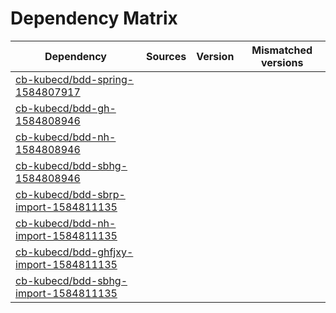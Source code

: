 # Dependency Matrix

Dependency | Sources | Version | Mismatched versions
---------- | ------- | ------- | -------------------
[cb-kubecd/bdd-spring-1584807917](https://github.com/cb-kubecd/bdd-spring-1584807917.git) |  | []() | 
[cb-kubecd/bdd-gh-1584808946](https://github.com/cb-kubecd/bdd-gh-1584808946.git) |  | []() | 
[cb-kubecd/bdd-nh-1584808946](https://github.com/cb-kubecd/bdd-nh-1584808946.git) |  | []() | 
[cb-kubecd/bdd-sbhg-1584808946](https://github.com/cb-kubecd/bdd-sbhg-1584808946.git) |  | []() | 
[cb-kubecd/bdd-sbrp-import-1584811135](https://github.com/cb-kubecd/bdd-sbrp-import-1584811135.git) |  | []() | 
[cb-kubecd/bdd-nh-import-1584811135](https://github.com/cb-kubecd/bdd-nh-import-1584811135.git) |  | []() | 
[cb-kubecd/bdd-ghfjxy-import-1584811135](https://github.com/cb-kubecd/bdd-ghfjxy-import-1584811135.git) |  | []() | 
[cb-kubecd/bdd-sbhg-import-1584811135](https://github.com/cb-kubecd/bdd-sbhg-import-1584811135.git) |  | []() | 
